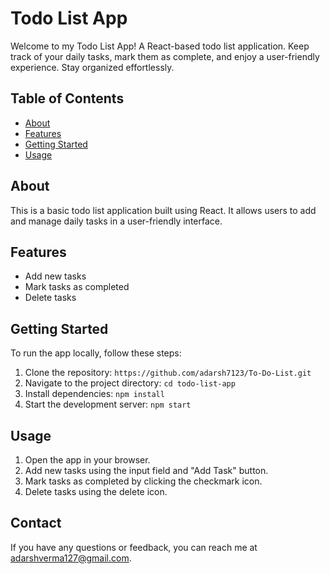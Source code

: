 # Todo List App

Welcome to my Todo List App!
A  React-based todo list application.
Keep track of your daily tasks, mark them as complete, 
and enjoy a user-friendly experience. Stay organized effortlessly.

## Table of Contents
- [About](#about)
- [Features](#features)
- [Getting Started](#getting-started)
- [Usage](#usage)


## About
This is a basic todo list application built using React. It allows users to add and manage daily tasks in a user-friendly interface.

## Features
- Add new tasks
- Mark tasks as completed
- Delete tasks

## Getting Started
To run the app locally, follow these steps:

1. Clone the repository: `https://github.com/adarsh7123/To-Do-List.git`
2. Navigate to the project directory: `cd todo-list-app`
3. Install dependencies: `npm install`
4. Start the development server: `npm start`

## Usage
1. Open the app in your browser.
2. Add new tasks using the input field and "Add Task" button.
3. Mark tasks as completed by clicking the checkmark icon.
4. Delete tasks using the delete icon.





## Contact
If you have any questions or feedback, you can reach me at adarshverma127@gmail.com.